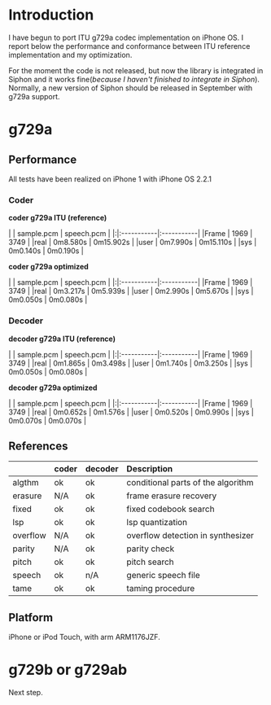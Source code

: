 # Introduction #

I have begun to port ITU g729a codec implementation on iPhone OS.
I report below the performance and conformance between ITU reference implementation and my optimization.

For the moment the code is not released, but now the library is integrated in Siphon and it works fine(_because I haven't finished to integrate in Siphon_). Normally, a new version of Siphon should be released in September with g729a support.


# g729a #

## Performance ##

All tests have been realized on iPhone 1 with iPhone OS 2.2.1

### Coder ###
**coder g729a ITU (reference)**

| | sample.pcm | speech.pcm |
|:|:-----------|:-----------|
|Frame | 1969       | 3749       |
|real | 0m8.580s   | 0m15.902s  |
|user | 0m7.990s   | 0m15.110s  |
|sys  | 0m0.140s   | 0m0.190s   |

**coder g729a optimized**

| | sample.pcm | speech.pcm |
|:|:-----------|:-----------|
|Frame | 1969       | 3749       |
|real | 0m3.217s   | 0m5.939s   |
|user | 0m2.990s   | 0m5.670s   |
|sys  | 0m0.050s   | 0m0.080s   |


### Decoder ###

**decoder g729a ITU (reference)**

| | sample.pcm | speech.pcm |
|:|:-----------|:-----------|
|Frame | 1969       | 3749       |
|real | 0m1.865s   | 0m3.498s   |
|user | 0m1.740s   | 0m3.250s   |
|sys  | 0m0.050s   | 0m0.080s   |

**decoder g729a optimized**

| | sample.pcm | speech.pcm |
|:|:-----------|:-----------|
|Frame | 1969       | 3749       |
|real | 0m0.652s   | 0m1.576s   |
|user | 0m0.520s   | 0m0.990s   |
|sys  | 0m0.070s   | 0m0.070s   |

## References ##

|         |coder  |decoder| Description |
|:--------|:------|:------|:------------|
|algthm   |  ok   | ok    | conditional parts of the algorithm |
|erasure  |  N/A  | ok    | frame erasure recovery |
|fixed    |  ok   | ok    | fixed codebook search |
|lsp      |  ok   | ok    | lsp quantization |
|overflow |  N/A  | ok    | overflow detection in synthesizer |
|parity   |  N/A  | ok    | parity check |
|pitch    |  ok   | ok    | pitch search |
|speech   |  ok   | n/A   | generic speech file |
|tame     |  ok   | ok    | taming procedure |

## Platform ##

iPhone or iPod Touch, with arm ARM1176JZF.

# g729b or g729ab #

Next step.